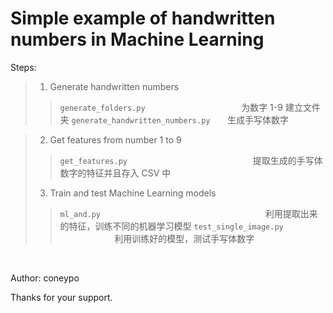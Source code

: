 # Simple example of handwritten numbers in Machine Learning

Steps:
>	1. Generate handwritten numbers  
>> ```generate_folders.py``` &nbsp;  &nbsp;  &nbsp; &nbsp;   &nbsp;  &nbsp;  &nbsp;  &nbsp;  &nbsp;  &nbsp;  &nbsp;  &nbsp;  &nbsp;  &nbsp;  &nbsp;  &nbsp;  &nbsp;  &nbsp;  &nbsp; 为数字 1-9 建立文件夹
>> ```generate_handwritten_numbers.py```  &nbsp; &nbsp;  &nbsp;  生成手写体数字

>	2. Get features from number 1 to 9 
>> ```get_features.py```   &nbsp;  &nbsp;  &nbsp;  &nbsp;  &nbsp;  &nbsp;  &nbsp;  &nbsp;  &nbsp;  &nbsp;  &nbsp;  &nbsp;  &nbsp;  &nbsp;  &nbsp;  &nbsp;  &nbsp;  &nbsp;  &nbsp;  &nbsp;  &nbsp;  &nbsp;  &nbsp;  &nbsp; &nbsp; 提取生成的手写体数字的特征并且存入 CSV 中 
>	3. Train and test Machine Learning models
>> ```ml_and.py```   &nbsp;  &nbsp;  &nbsp;  &nbsp;  &nbsp;  &nbsp;  &nbsp;  &nbsp;  &nbsp;  &nbsp;  &nbsp;  &nbsp;  &nbsp;  &nbsp;  &nbsp;  &nbsp;  &nbsp;  &nbsp;  &nbsp;  &nbsp;  &nbsp;  &nbsp;  &nbsp;  &nbsp;  &nbsp;  &nbsp;  &nbsp;  &nbsp;  &nbsp;  &nbsp;  &nbsp;  &nbsp;  &nbsp;  利用提取出来的特征，训练不同的机器学习模型
>> ```test_single_image.py```   &nbsp;  &nbsp;  &nbsp;  &nbsp;  &nbsp;  &nbsp;  &nbsp;  &nbsp;   &nbsp;    &nbsp;  &nbsp;  &nbsp;  &nbsp;  &nbsp;  &nbsp;  &nbsp;  &nbsp;  &nbsp;  &nbsp; 利用训练好的模型，测试手写体数字

<br>

Author: coneypo

Thanks for your support.
